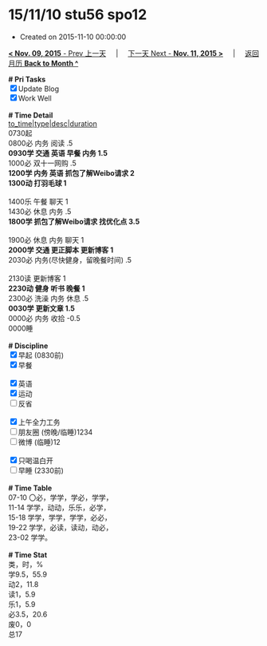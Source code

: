 # 15/11/10 stu56 spo12

- Created on 2015-11-10 00:00:00

[**< Nov. 09, 2015** - Prev 上一天](_archived/lifelogs/2015/11/d09.md) &nbsp; &nbsp; | &nbsp; &nbsp; [下一天 Next - **Nov. 11, 2015 >**](_archived/lifelogs/2015/11/d11.md) &nbsp; &nbsp; |  &nbsp; &nbsp; [返回月历 **Back to Month ^**](_archived/lifelogs/2015/11/index.md)
<br/><div><b># Pri Tasks</b></div><div><input checked="true" type="checkbox"/>Update Blog</div><div><input checked="true" type="checkbox"/>Work Well</div><div><br/></div><div><b># Time Detail</b></div><div><u>to_time|type|desc|duration</u></div><div>0730起</div><div>0800必 内务 阅读 .5</div><div><b>0930学 交通 英语 早餐 内务 1.5</b></div><div>1000必 双十一网购 .5</div><div><b>1200学 内务 英语 抓包了解Weibo请求 2</b></div><div><b>1300动 打羽毛球 1</b></div><div><br/></div><div>1400乐 午餐 聊天 1</div><div>1430必 休息 内务 .5</div><div><b>1800学 抓包了解Weibo请求 找优化点 3.5</b></div><div><br/></div><div>1900必 休息 内务 聊天 1</div><div><b>2000学 交通 更正脚本 更新博客 1</b></div><div>2030必 内务(尽快健身，留晚餐时间) .5</div><div><br/></div><div>2130读 更新博客 1</div><div><b>2230动 健身 听书 晚餐 1</b></div><div>2300必 洗澡 内务 休息 .5</div><div><b>0030学 更新文章 1.5</b></div><div>0000必 内务 收拾 -0.5</div><div>0000睡</div><div><br/></div><div><b># Discipline</b></div><div><input checked="true" type="checkbox"/>早起 (0830前)</div><div><input checked="true" type="checkbox"/>早餐</div><div><br/></div><div><input checked="true" type="checkbox"/>英语</div><div><input checked="true" type="checkbox"/>运动</div><div><input type="checkbox"/>反省</div><div><br/></div><div><input checked="true" type="checkbox"/>上午全力工务</div><div><input type="checkbox"/>朋友圈 (傍晚/临睡)1234</div><div><input type="checkbox"/>微博 (临睡)12</div><div><br/></div><div><input checked="true" type="checkbox"/>只喝温白开</div><div><input type="checkbox"/>早睡 (2330前)</div><div><br/></div><div><b># Time Table</b></div><div>07-10 〇必，学学，学必，学学，</div><div>11-14 学学，动动，乐乐，必学，</div><div>15-18 学学，学学，学学，必必，</div><div>19-22 学学，必读，读动，动必，</div><div>23-02 学学。</div><div><br/></div><div><b># Time Stat</b></div><div>类，时，%</div><div>学9.5，55.9</div><div>动2，11.8</div><div>读1，5.9</div><div>乐1，5.9</div><div>必3.5，20.6</div><div>废0，0</div><div>总17</div>

